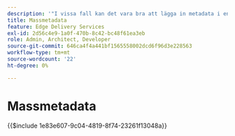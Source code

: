 ```yaml
---
description: '"I vissa fall kan det vara bra att lägga in metadata i en mängd på en webbplats. Exempel på vanliga användningsområden är:'''
title: Massmetadata
feature: Edge Delivery Services
exl-id: 2d56c4e9-1a0f-470b-8c42-bc48f61ea3eb
role: Admin, Architect, Developer
source-git-commit: 646ca4f4a441bf1565558002dcd6f96d3e228563
workflow-type: tm+mt
source-wordcount: '22'
ht-degree: 0%

---
```


# Massmetadata

{{$include 1e83e607-9c04-4819-8f74-23261f13048a}}

